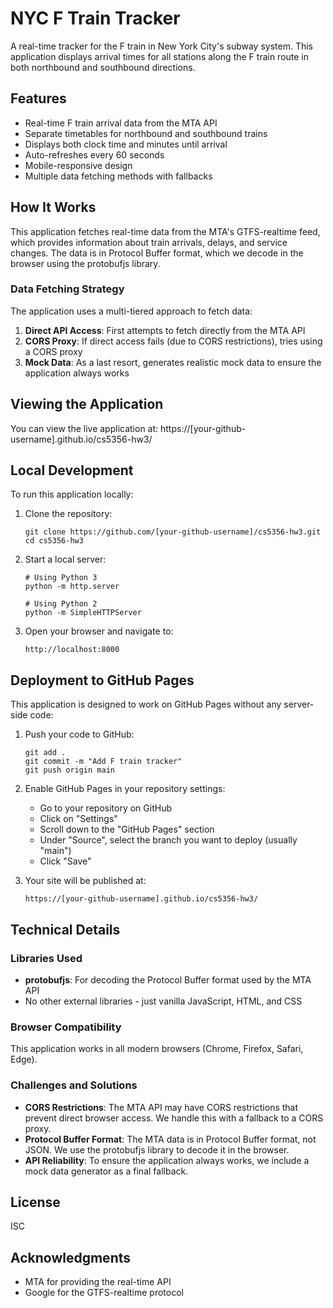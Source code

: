 # NYC F Train Tracker

A real-time tracker for the F train in New York City's subway system. This application displays arrival times for all stations along the F train route in both northbound and southbound directions.

## Features

- Real-time F train arrival data from the MTA API
- Separate timetables for northbound and southbound trains
- Displays both clock time and minutes until arrival
- Auto-refreshes every 60 seconds
- Mobile-responsive design
- Multiple data fetching methods with fallbacks

## How It Works

This application fetches real-time data from the MTA's GTFS-realtime feed, which provides information about train arrivals, delays, and service changes. The data is in Protocol Buffer format, which we decode in the browser using the protobufjs library.

### Data Fetching Strategy

The application uses a multi-tiered approach to fetch data:

1. **Direct API Access**: First attempts to fetch directly from the MTA API
2. **CORS Proxy**: If direct access fails (due to CORS restrictions), tries using a CORS proxy
3. **Mock Data**: As a last resort, generates realistic mock data to ensure the application always works

## Viewing the Application

You can view the live application at: https://[your-github-username].github.io/cs5356-hw3/

## Local Development

To run this application locally:

1. Clone the repository:
   ```
   git clone https://github.com/[your-github-username]/cs5356-hw3.git
   cd cs5356-hw3
   ```

2. Start a local server:
   ```
   # Using Python 3
   python -m http.server
   
   # Using Python 2
   python -m SimpleHTTPServer
   ```

3. Open your browser and navigate to:
   ```
   http://localhost:8000
   ```

## Deployment to GitHub Pages

This application is designed to work on GitHub Pages without any server-side code:

1. Push your code to GitHub:
   ```
   git add .
   git commit -m "Add F train tracker"
   git push origin main
   ```

2. Enable GitHub Pages in your repository settings:
   - Go to your repository on GitHub
   - Click on "Settings"
   - Scroll down to the "GitHub Pages" section
   - Under "Source", select the branch you want to deploy (usually "main")
   - Click "Save"

3. Your site will be published at:
   ```
   https://[your-github-username].github.io/cs5356-hw3/
   ```

## Technical Details

### Libraries Used

- **protobufjs**: For decoding the Protocol Buffer format used by the MTA API
- No other external libraries - just vanilla JavaScript, HTML, and CSS

### Browser Compatibility

This application works in all modern browsers (Chrome, Firefox, Safari, Edge).

### Challenges and Solutions

- **CORS Restrictions**: The MTA API may have CORS restrictions that prevent direct browser access. We handle this with a fallback to a CORS proxy.
- **Protocol Buffer Format**: The MTA data is in Protocol Buffer format, not JSON. We use the protobufjs library to decode it in the browser.
- **API Reliability**: To ensure the application always works, we include a mock data generator as a final fallback.

## License

ISC

## Acknowledgments

- MTA for providing the real-time API
- Google for the GTFS-realtime protocol